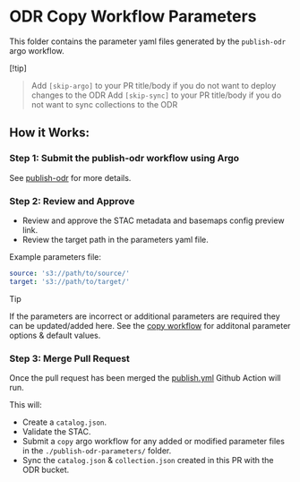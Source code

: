 # ODR Copy Workflow Parameters

This folder contains the parameter yaml files generated by the `publish-odr` argo workflow.

[!tip]

> Add `[skip-argo]` to your PR title/body if you do not want to deploy changes to the ODR
> Add `[skip-sync]` to your PR title/body if you do not want to sync collections to the ODR

## How it Works:

### Step 1: Submit the publish-odr workflow using Argo

See [publish-odr](https://github.com/linz/topo-workflows/blob/master/workflows/raster/publish-odr.yaml) for more details.

### Step 2: Review and Approve

- Review and approve the STAC metadata and basemaps config preview link.
- Review the target path in the parameters yaml file.

Example parameters file:

```yaml
source: 's3://path/to/source/'
target: 's3://path/to/target/'
```

> [!Tip]
> If the parameters are incorrect or additional parameters are required they can be updated/added here.
> See the [copy workflow](https://github.com/linz/topo-workflows/tree/master/workflows/raster#copy) for additonal parameter options & default values.

### Step 3: Merge Pull Request

Once the pull request has been merged the [publish.yml](../.github/workflows/publish.yml) Github Action will run.

This will:

- Create a `catalog.json`.
- Validate the STAC.
- Submit a `copy` argo workflow for any added or modified parameter files in the `./publish-odr-parameters/` folder.
- Sync the `catalog.json` & `collection.json` created in this PR with the ODR bucket.
